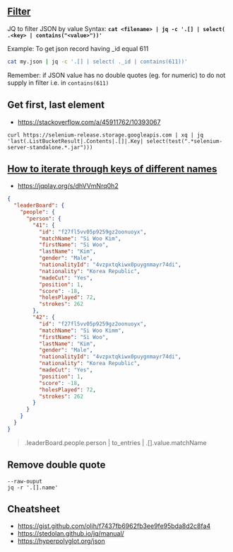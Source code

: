 ## [Filter](https://gist.github.com/ipbastola/2c955d8bf2e96f9b1077b15f995bdae3)

JQ to filter JSON by value
Syntax: <strong>`cat <filename> | jq -c '.[] | select( .<key> | contains("<value>"))'`</strong>

Example: To get json record having _id equal 611
```bash
cat my.json | jq -c '.[] | select( ._id | contains(611))'
```
Remember: if JSON value has no double quotes (eg. for numeric) to do not supply in filter i.e. in `contains(611)`

## Get first, last element
- https://stackoverflow.com/a/45911762/10393067
```shell script
curl https://selenium-release.storage.googleapis.com | xq | jq 'last(.ListBucketResult|.Contents|.[]|.Key| select(test(".*selenium-server-standalone.*.jar")))
```

## [How to iterate through keys of different names](https://stackoverflow.com/questions/35086391/jq-how-to-iterate-through-keys-of-different-names)

- https://jqplay.org/s/dhVVmNrq0h2

```json
{
  "leaderBoard": {
    "people": {
      "person": {
        "41": {
          "id": "f27fl5vv05p9259gz2oonuoyx",
          "matchName": "Si Woo Kim",
          "firstName": "Si Woo",
          "lastName": "Kim",
          "gender": "Male",
          "nationalityId": "4vzpxtqkiwx0puygnmayr74di",
          "nationality": "Korea Republic",
          "madeCut": "Yes",
          "position": 1,
          "score": -18,
          "holesPlayed": 72,
          "strokes": 262
        },
        "42": {
          "id": "f27fl5vv05p9259gz2oonuoyx",
          "matchName": "Si Woo Kimm",
          "firstName": "Si Woo",
          "lastName": "Kim",
          "gender": "Male",
          "nationalityId": "4vzpxtqkiwx0puygnmayr74di",
          "nationality": "Korea Republic",
          "madeCut": "Yes",
          "position": 1,
          "score": -18,
          "holesPlayed": 72,
          "strokes": 262
        }
      }
    }
  }
}
```

> .leaderBoard.people.person | to_entries | .[].value.matchName

## Remove double quote
```shell script
--raw-ouput
jq -r '.[].name'
```

## Cheatsheet

- https://gist.github.com/olih/f7437fb6962fb3ee9fe95bda8d2c8fa4
- https://stedolan.github.io/jq/manual/
- https://hyperpolyglot.org/json